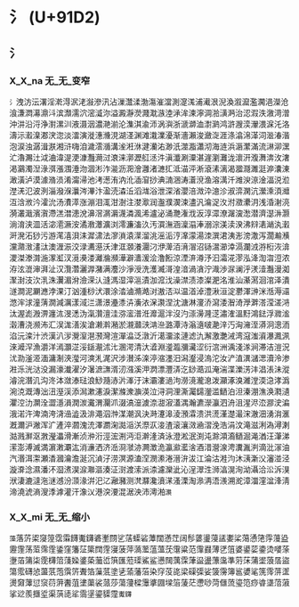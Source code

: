 # 氵 (U+91D2)

## 氵

### X_X_na 无_无_变窄
`氵`洩汸沄濖淫漧淂泦㳣潊滲汛沾漅灊渘渤漡漼澢測㵓溬浦㵶泿淣渙溆㵠濫㶒浥濚沧湌溓㵍濗濎㳆滨瀩濡泬滵㵄沵溢澱瀞濙濺㴷㵀淕㴍洠湅濘淍湁㶂㴐治涊溊泆漵渮潧沖汫沿浖浄濧漯汌液滠洇濃滟湔沦潗淇渝沞涡㵰浙㴲溮洫㵱㶉鸿滸㵻湙瀈渨淭汑洛濤沶瀫㴪㴫涋淴淡㵢演漇潓㶖涀湖㳗渊滩溨澲瀀渐濇瀨浚瀲㳬涯涤潝淿㴖泀㴴湷湝泡涙浊潺湒㴨湘浒嗨洎濊澐㵌溝㳴㳹㳜湕灡㳓渺汦澨㴯瀟沏海涟浜滣瀿滿流㵉泖潶汒瀂瀃汢泧浀湋湜浭漮灩㶕㳡滖涞漷瀝䑭洆汼滇瀸涮潥湛漄瀏灘泷瀤汧澓㵲渀㳊㵔渇鸂濁湼淥渳漲涠涶沕涸涁泎㴰沥㳱澮灉渚㶝㧟泜渵泙淅滾溸漓渴㵬㶏濉涏㴑灢涷澉潢泸漠澽潃涢淆澝㴆池洘濍洧汭沎㴙㴭挱淟㵜涃涛濸渷渔溶澫汘潍㳛鿌淦湢涚涖漜㳾氾波洌淄潑湺㶞涔滭汴溋涜潹㳋滔㴳浴泄深渻瀴涪溦㳃澺沴淑㴒澖沆瀠溗湏灗沍浛浟汵瀖沇汤㵒㵏涨漰泪㳧泔澍注漤㵣润瀊濮㵤涑濜汎㵸浞汷泭瀓㶟㳉浅涽㴬湸漪灇濈濱㵑滯溔澘漶涗濞滘㴮漘瀎潾渢浠瀘泌涌灧潅浌汳淳潀潦潳㴱㵞潜濟濏㳤灏淌淯浃㳑活淧㵡㵐洝潏漖㶘瀇浏澪濂滀汣汚㵋潕涵澟溻淎溺淙渼渎湀沸㵷湱㴥汍瀔涆溌沰猀污游滗㵙浿洡漽㴋法㵳溑溒㵩溜洮滛洉涥㵮濛湯洓潠涒洟浵滂潵泻濶瀭㶇灙濻㴛澅㳲澳湹浱洨渌瀳濨沃津洭㶊瀁潿汈洢㵺洦湇㴘沼铴瀥瀄涬滆瀾㳚㳺椼洃渰溭滐漛潸湤潈渱汊漞㶔溇灕溣瀕澕澼瀒湲浍澛餰涼湮㳰澊汿汩灀㳸漻泓洚渹㳷浢浓洊泫潉渖湃沚汉灠濳灑㴟潴满灋沙淨涭洗濩㵴滒湟湆渦㵅泞渽渉㳮澜泘湵潱灎漫洳㵵湗汥㳄㳶洙瀷湄洕澰溁汄漨溤湿滓㴩漬泇溛㳀澡澿渍漆澯淝洺淮汕濝㵼洄涫泽潰澻澗泥㶜㶐浡淉汀汹湩桫汱澴涂涾滷滫澔㳔滶㳪泤温渞淖澧湫洹淀灪渾㴢洣湉溽㶎滺浶浗潼蔳㵎減濿漾淢㳕潇澋灅潻泋濥㳖㳭㶙涅沈溏淋濅㳢瀉涹潪渏㶅溿溚滢溠㳩汰渥滮溵淠瀍㳈渂㴽沩滊灒澶洼㳽㵥潽㳝灖滬泮沒汋漴澷漋㴀潚㴶溫䵦鴻鍅浮㵟㴵濲漕浇濒㳍汇洖浝㵛涘滄濑濣潲淤瀙灨㴺㴂㴉潞潭洔滃㵦啵濪㳯汅洶澭洷漭泂漗洏淊沅滦汁渋漢汃㳨灚潌潖滪灣渲潬㵿泛潡沂㵧澑渁漣滤氿澥激灔㳦湾滱滍澬瀑㵯洬淶㵹浫漁灂洋漹灝淽浽鎃㵾沭㲺溷湂清汏㵫淵㵚瀶瀰㶓涩衍㴦洲渪淺㴚涧滞洁溰況沋泐滏洍湎滽淛浹㶈河漺㳐浘沢涉濽泲㳿渟㴼濹汨潟瀣浸溩沱汝浐淔潩㶆㴓瀆泠渗㴤泺洸㳠没漏濠瀐濯汐濐㵂㶃湑㲽漒溪㳌㴸漂灃㳥汔䤬㵆泒淹湍渫濼淓沣淐涱沬漎濬浣潛㲹沟泈泍潋溙琺浪鯋瀡浾沜溄汙沫灞漊濄泃澇滰瀧㴧泼灦涿溴濰漟渜㴔涍潙涴㳳溉漙泏沑溼渓添澙漱瀗淚潔滌潨㶛渶泣浔洞浬澌灟鐋灐滥鿐泊泹溱淜潐涣㶋瀢灈涳氻灁洤澀濦溳潤湠瀻渭灛沠涰滈潂澞㴎㵇漃濭湡瀚瀌濴灜泗洀沮湦浕㳒㶀㳏㴜涐渃汻渒湳洿浳澏澁汲渄澠泅浺湈潮沨決溡瀽滜淩澦瀮溃洪㵁漌濋㵊浨澈沺湧㳙滙漑濔沪潎浑㲿滻淬㶄溾㳘澤瀱淗㵈㴞浂漈㳁淁渣滚瀼滧㴠漝浼浩涓汶滝滋浰溈潯溂㴌溅㶍沤㴾瀅㵽滑漸浈㳞洐涇浤渆沔洰澣湰済泳澄淞泯渕沌滁澒㵝䲤淈渑湭汪潷涕潆澎溥滅満濵潄㶚汯消濓洒济㴈浻㶁洂灍澂洈瀛㶑灆涻酒㳻瀯湶涄瀵湚㴊滴沘溕油汽湣洱㵖瀬㴡漍瀹澹涎沉湞汓涝溟源溘㴏潣潫淃溍㳎沷江淪沽溎汮沐㴣澵㳇瀋湴泾漩㴁淰濕潘㳅㴄㵭淏㴃㶌漚湊泟㴻渡溹派渿濾灤泚沁浧濢泩浉湻滉洵泑灄洽㳂泝湨洑淒漉澾沲㴹澸汾㴿湪洴汜㲸瀜瀦测滼㶠瀺濆㴕溞溧淘㵕洅浯㵪溯㵃漳湽漥湓浲淸渧澆淲滳溲㳵滹灌汗潒㲼港湥㴗混涺泱沛澚湐`㶙`

### X_X_mi 无_无_缩小 
`藻`落䓅鿄䆮篞霑䨬䭦魙鑮碆壍閯乷萿蟝硰藫闊懣茳阔髿蔢璗蓡盓嬱桬䔽慂筂䨕䕕盕靋䨟荡菃霈霔鋈窪籓鿊簗䦞䨙寖菠萍薃蘫蕰薀莐霮粱范䨰鼝薄㐢䈌婆鍙䓾鍌烫嘙蒤塰萡䈬柒霃欂䈃䔐媣錃蒅虃峾篊匯蒞璖鯊鲨懑䦢蕅霂葏䀀盪薸濷準䓷莯蒲埿蒗㬁盜簜霐礴惉蘯䓋萢霟䇵聻箔薻䓜塗乼蕍藩菭染窏莈㖳梁磲㣄娑箥霶簿䣉㜑㲚箲霗䓑䀊燙奫䕪愆䆱葕蓱䤔菹堻蕖裟蒎莎蕩薓樑䨵㨇㘤墚箈蔆茫懘唦菏㒑蓅瑬笵痧㽏㙙菬蔋挲逤羨擓垽渠葓㗟㸺霘塣鎏䝣霪`魙鑮`
